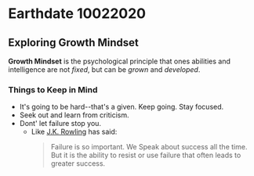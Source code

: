 # Earthdate 10022020

## Exploring Growth Mindset

**Growth Mindset** is the psychological principle that ones abilities and intelligence are not *fixed*, but can be *grown* and *developed*.

### Things to Keep in Mind
- It's going to be hard--that's a given. Keep going. Stay focused.
- Seek out and learn from criticism.
- Dont' let failure stop you.
    - Like [J.K. Rowling](https://en.wikipedia.org/wiki/J._K._Rowling) has said:
        > Failure is so important. We Speak about success all the time. But it is the ability to resist or use failure that often leads to greater success.

